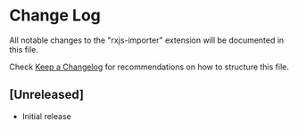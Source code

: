 # Change Log
All notable changes to the "rxjs-importer" extension will be documented in this file.

Check [Keep a Changelog](http://keepachangelog.com/) for recommendations on how to structure this file.

## [Unreleased]
- Initial release